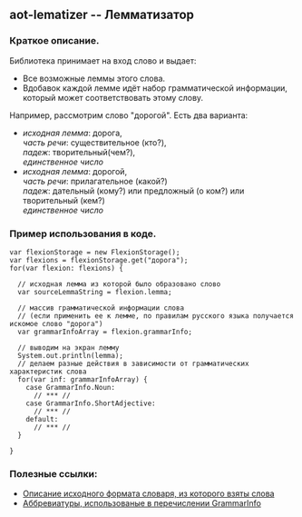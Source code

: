 ## aot-lematizer -- Лемматизатор

### Краткое описание.
Библиотека принимает на вход слово и выдает:
* Все возможные леммы этого слова.
* Вдобавок каждой лемме идёт набор грамматической информации,  
   который может соответствовать этому слову.  
   
Например, рассмотрим слово "дорогой". Есть два варианта:
* *исходная лемма*: дорога,  
  *часть речи*: существительное (кто?),  
  *падеж*: творительный(чем?),  
  *единственное число*
* *исходная лемма*: дорогой,  
  *часть речи*: прилагательное (какой?)  
  *падеж*: дательный (кому?) или предложный (о ком?) или творительный (кем?)  
  *единственное число*

### Пример использования в коде.

```
var flexionStorage = new FlexionStorage();
var flexions = flexionStorage.get("дорога");
for(var flexion: flexions) {

  // исходная лемма из которой было образовано слово
  var sourceLemmaString = flexion.lemma;

  // массив грамматической информации слова
  // (если применить ее к лемме, по правилам русского языка получается искомое слово "дорога")
  var grammarInfoArray = flexion.grammarInfo;
  
  // выводим на экран лемму
  System.out.println(lemma);
  // делаем разные действия в зависимости от грамматических характеристик слова
  for(var inf: grammarInfoArray) {
    case GrammarInfo.Noun:
      // *** //
    case GrammarInfo.ShortAdjective:
      // *** //
    default: 
      // *** //
  }
  
}
```
   
 
### Полезные ссылки:
* [Описание исходного формата словаря, из которого взяты слова](http://phpmorphy.sourceforge.net/dokuwiki/manual-graminfo)  
* [Аббревиатуры, использованые в перечислении GrammarInfo](https://sourceforge.net/p/seman/svn/HEAD/tree/trunk/Docs/Morph_UNIX.txt)
